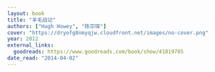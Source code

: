 ```yaml
---
layout: book
title: "羊毛战记"
authors: ["Hugh Howey", "陈宗琛"]
cover: "https://dryofg8nmyqjw.cloudfront.net/images/no-cover.png"
year: 2012
external_links:
  goodreads: https://www.goodreads.com/book/show/41819785
date_read: "2014-04-02"
---
```

